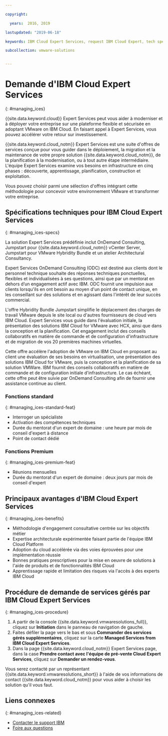 ```yaml
---

copyright:

  years:  2016, 2019

lastupdated: "2019-06-18"

keywords: IBM Cloud Expert Services, request IBM Cloud Expert, tech specs Cloud Expert

subcollection: vmware-solutions


---
```


# Demande d'IBM Cloud Expert Services
{: #managing_ices}

{{site.data.keyword.cloud}} Expert Services peut vous aider à moderniser et à déployer votre entreprise sur une plateforme flexible et sécurisée en adoptant VMware on IBM Cloud. En faisant appel à Expert Services, vous pouvez accélérer votre retour sur investissement. 

{{site.data.keyword.cloud_notm}} Expert Services est une suite d'offres de services conçue pour vous guider dans le déploiement, la migration et la maintenance de votre propre solution {{site.data.keyword.cloud_notm}}, de la planification à la modernisation, ou à tout autre étape intermédiaire. L'équipe Expert Services examine vos besoins en infrastructure en cinq phases : découverte, apprentissage, planification, construction et exploitation.

Vous pouvez choisir parmi une sélection d'offres intégrant cette méthodologie pour concevoir votre environnement VMware et transformer votre entreprise. 

## Spécifications techniques pour IBM Cloud Expert Services
{: #managing_ices-specs}

La solution Expert Services prédéfinie inclut OnDemand Consulting, Jumpstart pour {{site.data.keyword.cloud_notm}} vCenter Server, Jumpstart pour VMware Hybridity Bundle et un atelier Architectural Consultancy. 

Expert Services OnDemand Consulting (ODC) est destiné aux clients dont le personnel technique souhaite des réponses techniques ponctuelles, flexibles et individualisées à ses questions, ainsi que par un mentorat en dehors d’un engagement actif avec IBM. ODC fournit une impulsion aux clients lorsqu'ils en ont besoin au moyen d'un point de contact unique, en les conseillant sur des solutions et en agissant dans l'intérêt de leur succès commercial.

L'offre Hybridity Bundle Jumpstart simplifie le déplacement des charges de travail VMware depuis le site local ou d'autres fournisseurs de cloud vers IBM Cloud. Expert Services vous guide dans l'évaluation initiale, la présentation des solutions IBM Cloud for VMware avec HCX, ainsi que dans la conception et la planification. Cet engagement inclut des conseils collaboratifs en matière de commande et de configuration d'infrastructure et de migration de vos 20 premières machines virtuelles.

Cette offre accélère l'adoption de VMware on IBM Cloud en proposant au client une évaluation de ses besoins en virtualisation, une présentation des solutions IBM Cloud for VMware, puis la conception et la planification de sa solution VMWare. IBM fournit des conseils collaboratifs en matière de commande et de configuration initiale d'infrastructure. Le cas échéant, cette offre peut être suivie par OnDemand Consulting afin de fournir une assistance continue au client. 

### Fonctions standard 
{: #managing_ices-standard-feat}

* Interroger un spécialiste
* Activation des compétences techniques
* Durée du mentorat d'un expert de domaine : une heure par mois de conseil d'expert à distance 
* Point de contact dédié

### Fonctions Premium
{: #managing_ices-premium-feat}

* Réunions mensuelles
* Durée du mentorat d'un expert de domaine : deux jours par mois de conseil d'expert

## Principaux avantages d'IBM Cloud Expert Services 
{: #managing_ices-benefits}

* Méthodologie d'engagement consultative centrée sur les objectifs métier
* Expertise architecturale expérimentée faisant partie de l'équipe IBM Cloud Platform 
* Adoption du cloud accélérée via des voies éprouvées pour une implémentation réussie
* Bonnes pratiques prescriptives pour la mise en oeuvre de solutions à l'aide de produits et de fonctionnalités IBM Cloud 
* Apprentissage rapide et limitation des risques via l'accès à des experts IBM Cloud

## Procédure de demande de services gérés par IBM Cloud Expert Services
{: #managing_ices-procedure}

1. A partir de la console {{site.data.keyword.vmwaresolutions_full}}, cliquez sur **Initiation** dans le panneau de navigation de gauche.
2. Faites défiler la page vers le bas et sous **Commander des services gérés supplémentaires**, cliquez sur la carte **Managed Services from IBM Cloud Expert Services**.
3. Dans la page {{site.data.keyword.cloud_notm}} Expert Services page, dans la case **Prendre contact avec l'équipe de pré-vente Cloud Expert Services**, cliquez sur **Demander un rendez-vous**.

  Vous serez contacté par un représentant {{site.data.keyword.vmwaresolutions_short}} à l'aide de vos informations de contact {{site.data.keyword.cloud_notm}} pour vous aider à choisir les solution qu'il vous faut.

## Liens connexes
{: #managing_ices-related}

* [Contacter le support IBM](/docs/services/vmwaresolutions/vmonic?topic=vmware-solutions-trbl_support)
* [Foire aux questions](/docs/services/vmwaresolutions/vmonic?topic=vmware-solutions-faq)
